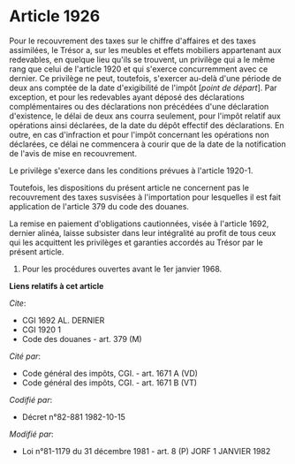 # Article 1926

Pour le recouvrement des taxes sur le chiffre d'affaires et des taxes assimilées, le Trésor a, sur les meubles et effets
mobiliers appartenant aux redevables, en quelque lieu qu'ils se trouvent, un privilège qui a le même rang que celui de
l'article 1920 et qui s'exerce concurremment avec ce dernier. Ce privilège ne peut, toutefois, s'exercer au-delà d'une
période de deux ans comptée de la date d'exigibilité de l'impôt [*point de départ*]. Par exception, et pour les redevables
ayant déposé des déclarations complémentaires ou des déclarations non précédées d'une déclaration d'existence, le délai de
deux ans courra seulement, pour l'impôt relatif aux opérations ainsi déclarées, de la date du dépôt effectif des
déclarations. En outre, en cas d'infraction et pour l'impôt concernant les opérations non déclarées, ce délai ne commencera à
courir que de la date de la notification de l'avis de mise en recouvrement.

Le privilège s'exerce dans les conditions prévues à l'article 1920-1.

Toutefois, les dispositions du présent article ne concernent pas le recouvrement des taxes susvisées à l'importation pour
lesquelles il est fait application de l'article 379 du code des douanes.

La remise en paiement d'obligations cautionnées, visée à l'article 1692, dernier alinéa, laisse subsister dans leur
intégralité au profit de tous ceux qui les acquittent les privilèges et garanties accordés au Trésor par le présent article.

1)  Pour les procédures ouvertes avant le 1er janvier 1968.

**Liens relatifs à cet article**

_Cite_:

  - CGI 1692 AL. DERNIER
  - CGI 1920 1
  - Code des douanes - art. 379 (M)

_Cité par_:

  - Code général des impôts, CGI. - art. 1671 A (VD)
  - Code général des impôts, CGI. - art. 1671 B (VT)

_Codifié par_:

  - Décret n°82-881 1982-10-15

_Modifié par_:

  - Loi n°81-1179 du 31 décembre 1981 - art. 8 (P) JORF 1 JANVIER 1982
